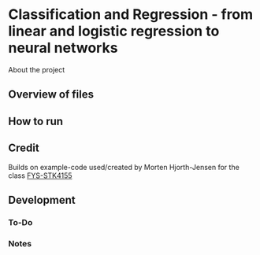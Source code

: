 # Classification and Regression - from linear and logistic regression to neural networks
About the project
## Overview of files

## How to run

## Credit
Builds on example-code used/created by Morten Hjorth-Jensen for the class [FYS-STK4155](https://github.com/CompPhysics/MachineLearning/)

## Development
### To-Do
### Notes
